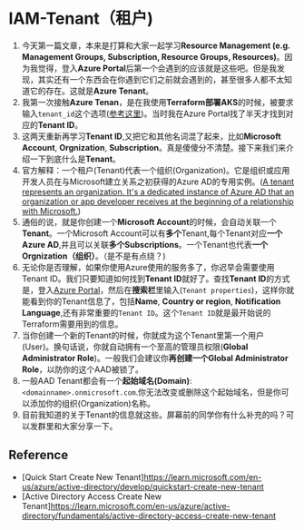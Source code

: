 # IAM-Tenant（租户)
1. 今天第一篇文章，本来是打算和大家一起学习**Resource Management (e.g. Management Groups, Subscription, Resource Groups, Resources)**。因为我觉得，登入**Azure Portal**后第一个会遇到的应该就是这些吧。但是我发现，其实还有一个东西会在你遇到它们之前就会遇到的，甚至很多人都不太知道它的存在。这就是**Azure Tenant**。<br>
2. 我第一次接触**Azure Tenan**，是在我使用**Terraform部署AKS**的时候，被要求输入`tenant_id`这个选项([参考这里](https://registry.terraform.io/providers/hashicorp/azurerm/latest/docs/resources/kubernetes_cluster#tenant_id))。当时我在Azure Portal找了半天才找到对应的**Tenant ID**。
3. 这两天重新再学习**Tenant ID**,又把它和其他名词混了起来，比如**Microsoft Account**, **Orgnization**, **Subscription**。真是傻傻分不清楚。接下来我们来介绍一下到底什么是**Tenant**。
4. 官方解释：一个租户(Tenant)代表一个组织(Organization)。它是组织或应用开发人员在与Microsoft建立关系之初获得的Azure AD的专用实例。([A tenant represents an organization. It's a dedicated instance of Azure AD that an organization or app developer receives at the beginning of a relationship with Microsoft.](https://learn.microsoft.com/en-us/azure/active-directory/develop/quickstart-create-new-tenant))
5. 通俗的说，就是你创建一个**Microsoft Account**的时候，会自动关联一个**Tenant**。一个Microsoft Account可以有**多个**Tenant,每个Tenant对应**一个Azure AD**,并且可以关联**多个Subscriptions**。一个Tenant也代表**一个Orgnization（组织）**。（是不是有点绕？)
6. 无论你是否理解，如果你使用Azure使用的服务多了，你迟早会需要使用Tenant ID。我们只要知道如何找到**Tenant ID**就好了。查找**Tenant ID**的方式是，登入[Azure Portal](https://portal.azure.com/)，然后在**搜索栏**里输入(`Tenant properties`)，这样你就能看到你的Tenant信息了，包括**Name**, **Country or region**, **Notification Language**,还有非常重要的`Tenant ID`。这个`Tenant ID`就是最开始说的Terraform需要用到的信息。
7. 当你创建一个新的Tenant的时候，你就成为这个Tenant里第一个用户(User)。换句话说，你就自动拥有一个至高的管理员权限(**Global Administrator Role**)。一般我们会建议你**再创建一个Global Administrator Role**，以防你的这个AAD被锁了。
8. 一般AAD Tenant都会有一个**起始域名(Domain)**: `<domainname>.onmicrosoft.com`.你无法改变或删除这个起始域名，但是你可以添加你的组织(Organization)名称。
9. 目前我知道的关于Tenant的信息就这些。屏幕前的同学你有什么补充的吗？可以发群里和大家分享一下。
## Reference
- [Quick Start Create New Tenant]https://learn.microsoft.com/en-us/azure/active-directory/develop/quickstart-create-new-tenant
- [Active Directory Access Create New Tenant]https://learn.microsoft.com/en-us/azure/active-directory/fundamentals/active-directory-access-create-new-tenant